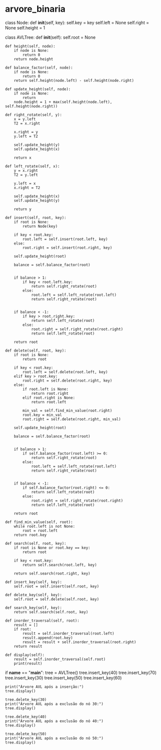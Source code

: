 # arvore_binaria

class Node:
    def __init__(self, key):
        self.key = key
        self.left = None
        self.right = None
        self.height = 1

class AVLTree:
    def __init__(self):
        self.root = None

    def height(self, node):
        if node is None:
            return 0
        return node.height

    def balance_factor(self, node):
        if node is None:
            return 0
        return self.height(node.left) - self.height(node.right)

    def update_height(self, node):
        if node is None:
            return
        node.height = 1 + max(self.height(node.left), self.height(node.right))

    def right_rotate(self, y):
        x = y.left
        T2 = x.right

        x.right = y
        y.left = T2

        self.update_height(y)
        self.update_height(x)

        return x

    def left_rotate(self, x):
        y = x.right
        T2 = y.left

        y.left = x
        x.right = T2

        self.update_height(x)
        self.update_height(y)

        return y

    def insert(self, root, key):
        if root is None:
            return Node(key)

        if key < root.key:
            root.left = self.insert(root.left, key)
        else:
            root.right = self.insert(root.right, key)

        self.update_height(root)

        balance = self.balance_factor(root)

        
        if balance > 1:
            if key < root.left.key:
                return self.right_rotate(root)
            else:
                root.left = self.left_rotate(root.left)
                return self.right_rotate(root)

        
        if balance < -1:
            if key > root.right.key:
                return self.left_rotate(root)
            else:
                root.right = self.right_rotate(root.right)
                return self.left_rotate(root)

        return root

    def delete(self, root, key):
        if root is None:
            return root

        if key < root.key:
            root.left = self.delete(root.left, key)
        elif key > root.key:
            root.right = self.delete(root.right, key)
        else:
            if root.left is None:
                return root.right
            elif root.right is None:
                return root.left

            min_val = self.find_min_value(root.right)
            root.key = min_val
            root.right = self.delete(root.right, min_val)

        self.update_height(root)

        balance = self.balance_factor(root)

        
        if balance > 1:
            if self.balance_factor(root.left) >= 0:
                return self.right_rotate(root)
            else:
                root.left = self.left_rotate(root.left)
                return self.right_rotate(root)

        
        if balance < -1:
            if self.balance_factor(root.right) <= 0:
                return self.left_rotate(root)
            else:
                root.right = self.right_rotate(root.right)
                return self.left_rotate(root)

        return root

    def find_min_value(self, root):
        while root.left is not None:
            root = root.left
        return root.key

    def search(self, root, key):
        if root is None or root.key == key:
            return root

        if key < root.key:
            return self.search(root.left, key)

        return self.search(root.right, key)

    def insert_key(self, key):
        self.root = self.insert(self.root, key)

    def delete_key(self, key):
        self.root = self.delete(self.root, key)

    def search_key(self, key):
        return self.search(self.root, key)

    def inorder_traversal(self, root):
        result = []
        if root:
            result = self.inorder_traversal(root.left)
            result.append(root.key)
            result = result + self.inorder_traversal(root.right)
        return result

    def display(self):
        result = self.inorder_traversal(self.root)
        print(result)


if __name__ == "__main__":
    tree = AVLTree()
    tree.insert_key(40)
    tree.insert_key(70)
    tree.insert_key(30)
    tree.insert_key(50)
    tree.insert_key(60)

    print("Árvore AVL após a inserção:")
    tree.display()

    tree.delete_key(30)
    print("Árvore AVL após a exclusão do nó 30:")
    tree.display()

    tree.delete_key(40)
    print("Árvore AVL após a exclusão do nó 40:")
    tree.display()

    tree.delete_key(50)
    print("Árvore AVL após a exclusão do nó 50:")
    tree.display()
